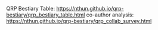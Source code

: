 QRP Bestiary Table: https://nthun.github.io/qrp-bestiary/qrp_bestiary_table.html
co-author analysis: https://nthun.github.io/qrp-bestiary/qrp_collab_survey.html
